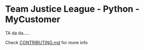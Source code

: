 # Team Justice League - Python - MyCustomer
TA da da.....

Check [CONTRIBUTING.md](https://github.com/hngi/jl-python-mycustomer/blob/develop/CONTRIBUTING.md) for more info